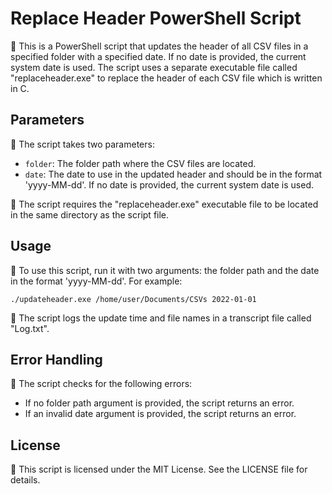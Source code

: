 # Replace Header PowerShell Script

📝 This is a PowerShell script that updates the header of all CSV files in a specified folder with a specified date. If no date is provided, the current system date is used. The script uses a separate executable file called "replaceheader.exe" to replace the header of each CSV file which is written in C.

## Parameters

🔧 The script takes two parameters:

- `folder`: The folder path where the CSV files are located.
- `date`: The date to use in the updated header and should be in the format 'yyyy-MM-dd'. If no date is provided, the current system date is used.

📂 The script requires the "replaceheader.exe" executable file to be located in the same directory as the script file.

## Usage

🚀 To use this script, run it with two arguments: the folder path and the date in the format 'yyyy-MM-dd'. For example:

```
./updateheader.exe /home/user/Documents/CSVs 2022-01-01
```

📝 The script logs the update time and file names in a transcript file called "Log.txt".

## Error Handling

🚨 The script checks for the following errors:

- If no folder path argument is provided, the script returns an error.
- If an invalid date argument is provided, the script returns an error.

## License

📜 This script is licensed under the MIT License. See the LICENSE file for details.
